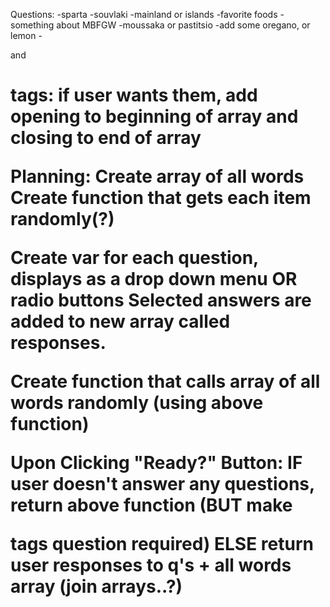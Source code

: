 Questions:
-sparta
-souvlaki
-mainland or islands
-favorite foods
-something about MBFGW
-moussaka or pastitsio
-add some oregano, or lemon
-<p> and <h1> tags: if user wants them, add opening to beginning of array and closing to end of array


Planning:
Create array of all words
Create function that gets each item randomly(?)

Create var for each question, displays as a drop down menu OR radio buttons
Selected answers are added to new array called responses.

Create function that calls array of all words randomly (using above function)

Upon Clicking "Ready?" Button:
IF user doesn't answer any questions, return above function (BUT make <p> tags question required)
ELSE return user responses to q's + all words array (join arrays..?)


